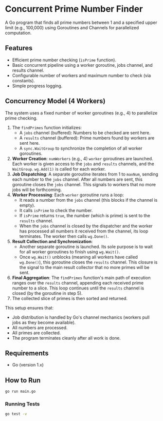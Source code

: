 # Concurrent Prime Number Finder

A Go program that finds all prime numbers between 1 and a specified upper limit (e.g., 100,000) using Goroutines and Channels for parallelized computation.

## Features

- Efficient prime number checking (`isPrime` function).
- Basic concurrent pipeline using a worker goroutine, jobs channel, and results channel.
- Configurable number of workers and maximum number to check (via constants).
- Simple progress logging.

## Concurrency Model (4 Workers)

The system uses a fixed number of worker goroutines (e.g., 4) to parallelize prime checking.

1. The `findPrimes` function initializes:
    - A `jobs` channel (buffered): Numbers to be checked are sent here.
    - A `results` channel (buffered): Prime numbers found by workers are sent here.
    - A `sync.WaitGroup` to synchronize the completion of all worker goroutines.
2. **Worker Creation**: `numWorkers` (e.g., 4) `worker` goroutines are launched. Each worker is given access to the `jobs` and `results` channels, and the `WaitGroup`. `wg.Add(1)` is called for each worker.
3. **Job Dispatching**: A separate goroutine iterates from 1 to `maxNum`, sending each number to the `jobs` channel. After all numbers are sent, this goroutine closes the `jobs` channel. This signals to workers that no more jobs will be forthcoming.
4. **Worker Processing**: Each `worker` goroutine runs a loop:
    - It reads a number from the `jobs` channel (this blocks if the channel is empty).
    - It calls `isPrime` to check the number.
    - If `isPrime` returns `true`, the number (which is prime) is sent to the `results` channel.
    - When the `jobs` channel is closed by the dispatcher and the worker has processed all numbers it received from the channel, its loop terminates. The worker then calls `wg.Done()`.
5. **Result Collection and Synchronization**:
    - Another separate goroutine is launched. Its sole purpose is to wait for all worker goroutines to finish using `wg.Wait()`.
    - Once `wg.Wait()` unblocks (meaning all workers have called `wg.Done()`), this goroutine closes the `results` channel. This closure is the signal to the main result collector that no more primes will be sent.
6. **Final Aggregation**: The `findPrimes` function's main path of execution ranges over the `results` channel, appending each received prime number to a slice. This loop continues until the `results` channel is closed (by the goroutine in step 5).
7. The collected slice of primes is then sorted and returned.

This setup ensures that:

- Job distribution is handled by Go's channel mechanics (workers pull jobs as they become available).
- All numbers are processed.
- All primes are collected.
- The program terminates cleanly after all work is done.

## Requirements

- Go (version 1.x)

## How to Run

```bash
go run main.go
```

### Running Tests

```bash
go test -v
```
